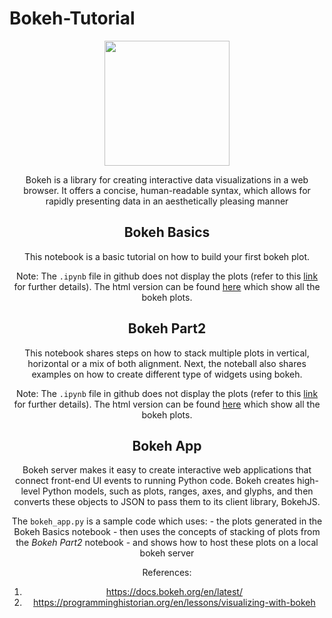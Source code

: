 # Bokeh-Tutorial
<center><img src = 'https://static.bokeh.org/branding/logos/bokeh-logo.svg' width = 200>
 
Bokeh is a library for creating interactive data visualizations in a web browser. It offers a concise, human-readable syntax, which allows for rapidly presenting data in an aesthetically pleasing manner

## Bokeh Basics
This notebook is a basic tutorial on how to build your first bokeh plot. 
 
Note: The `.ipynb` file in github does not display the plots (refer to this [link](https://stackoverflow.com/questions/32518342/why-my-bokeh-plots-doesnt-work-on-github) for further details). The html version can be found [here](https://tauseef1234.github.io/Bokeh_Basics.html) which show all the bokeh plots.

## Bokeh Part2
This notebook shares steps on how to stack multiple plots in vertical, horizontal or a mix of both alignment. Next, the noteball also shares examples on how to create different type of widgets using bokeh.

Note: The `.ipynb` file in github does not display the plots (refer to this [link](https://stackoverflow.com/questions/32518342/why-my-bokeh-plots-doesnt-work-on-github) for further details). The html version can be found [here](https://tauseef1234.github.io/Bokeh_Part2.html) which show all the bokeh plots.
    
## Bokeh App

Bokeh server makes it easy to create interactive web applications that connect front-end UI events to running Python code. Bokeh creates high-level Python models, such as plots, ranges, axes, and glyphs, and then converts these objects to JSON to pass them to its client library, BokehJS.
    
The `bokeh_app.py` is a sample code which uses:
    - the plots generated in the Bokeh Basics notebook 
    - then uses the concepts of stacking of plots from the *Bokeh Part2* notebook
    - and shows how to host these plots on a local bokeh server
 
References:
1. https://docs.bokeh.org/en/latest/
2. https://programminghistorian.org/en/lessons/visualizing-with-bokeh
